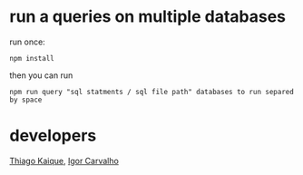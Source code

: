 # run a queries on multiple databases

run once:

```
npm install 
```

then you can run

```
npm run query "sql statments / sql file path" databases to run separed by space
```

# developers

[Thiago Kaique](https://github.com/Thiago099), [Igor Carvalho](https://github.com/Igorx8)
